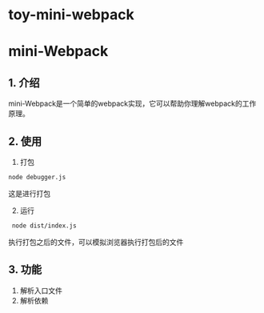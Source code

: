 # toy-mini-webpack

# mini-Webpack

## 1. 介绍

mini-Webpack是一个简单的webpack实现，它可以帮助你理解webpack的工作原理。

## 2. 使用

1. 打包

```bash
node debugger.js  
```
这是进行打包

2. 运行
```bash
 node dist/index.js
```
执行打包之后的文件，可以模拟浏览器执行打包后的文件

## 3. 功能

1. 解析入口文件
2. 解析依赖
